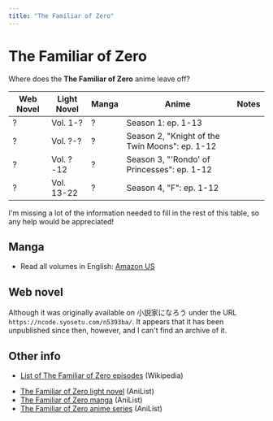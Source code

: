 ```yaml
---
title: "The Familiar of Zero"
---
```


# The Familiar of Zero

Where does the **The Familiar of Zero** anime leave off?

<table>
    <thead>
        <tr>
            <th>Web Novel</th>
            <th>Light Novel</th>
            <th>Manga</th>
            <th>Anime</th>
            <th>Notes</th>
        </tr>
    </thead>
    <tbody>
        <tr>
            <td>?</td>
            <td>Vol. 1-?</td>
            <td>?</td>
            <td>Season 1: ep. 1-13</td>
            <td></td>
        </tr>
        <tr>
            <td>?</td>
            <td>Vol. ?-?</td>
            <td>?</td>
            <td>Season 2, "Knight of the Twin Moons": ep. 1-12</td>
            <td></td>
        </tr>
        <tr>
            <td>?</td>
            <td>Vol. ?-12</td>
            <td>?</td>
            <td>Season 3, "'Rondo' of Princesses": ep. 1-12</td>
            <td></td>
        </tr>
        <tr>
            <td>?</td>
            <td>Vol. 13-22</td>
            <td>?</td>
            <td>Season 4, "F": ep. 1-12</td>
            <td></td>
        </tr>
    </tbody>
</table>

I'm missing a lot of the information needed to fill in the rest of this table, so any help would be appreciated!

## Manga

* Read all volumes in English: [Amazon US](https://www.amazon.com/dp/B07JJHWDJH)

## Web novel

Although it was originally available on 小説家になろう under the URL `https://ncode.syosetu.com/n5393ba/`. It appears that it has been unpublished since then, however, and I can't find an archive of it.

## Other info

* [List of The Familiar of Zero episodes](https://en.wikipedia.org/wiki/List_of_The_Familiar_of_Zero_episodes) (Wikipedia)
<!-- * [List of The Familiar of Zero volumes (manga and light novel)](No article available!) (Wikipedia) -->
* [The Familiar of Zero light novel](https://anilist.co/manga/35450/The-Familiar-of-Zero/) (AniList)
* [The Familiar of Zero manga](https://anilist.co/manga/31154/Zeros-Familiar/) (AniList)
* [The Familiar of Zero anime series](https://anilist.co/anime/1195/The-Familiar-of-Zero/) (AniList)
